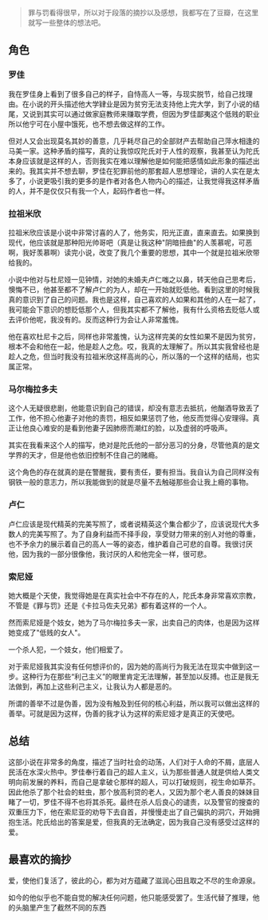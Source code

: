 > 罪与罚看得很早，所以对于段落的摘抄以及感想，我都写在了豆瓣，在这里就写一些整体的想法吧。

## 角色
### 罗佳
我在罗佳身上看到了很多自己的样子，自恃高人一等，与现实脱节，给自己找理由。在小说的开头描述他大学肄业是因为贫穷无法支持他上完大学，到了小说的结尾，又说到其实可以通过做家庭教师来赚取学费，但因为罗佳鄙夷这个低贱的职业所以他宁可在小屋中饿死，也不想去做这样的工作。

但对人又会出现莫名其妙的善意，几乎耗尽自己的全部财产去帮助自己萍水相逢的马美一家。这种矛盾的描写，真的让我惊叹陀氏对于人性的观察，我甚至认为陀氏本身应该就是这样的人，否则我实在难以理解他是如何能把感情如此形象的描述出来的。我其实并不想去聊，罗佳在犯罪前他的那套超人思想理论，讲的人实在是太多了，小说更吸引我的更多的是作者对各色人物内心的描述，让我觉得我这样矛盾的人，并不是仅仅只有我一个人，起码作者也一样。

### 拉祖米欣
拉祖米欣应该是小说中非常讨喜的人了，他务实，阳光正直，直来直去。如果换到现代，他应该就是那种阳光帅哥吧（真是让我这种"阴暗扭曲"的人羡慕呢，可恶啊，我好羡慕啊）读完小说，改变了我几个重要的思想，其中一个就是拉祖米欣带给我的。 

小说中他对与杜尼娅一见钟情，对她的未婚夫卢仁嗤之以鼻，转天他自己思考后，懊悔不已，他甚至都不了解卢仁的为人，却在一开始就贬低他。看到这里的时候我真的意识到了自己的问题。我也是这样，自己喜欢的人如果和其他的人在一起了，我可能会下意识的想贬低那个人，但我其实都不了解他，我有什么资格去贬低人或去评价他呢，我没有的。反而这种行为会让人非常羞愧。

他在喜欢杜尼卡之后，同样也非常羞愧，认为这样完美的女性如果不是因为贫穷，根本不会和他在一起，他是趁人之危。哎，我真的太理解了。所以其实我曾经也是趁人之危，但当时我没有拉祖米欣这样高尚的心，所以落的一个这样的结局，也实属正常。

### 马尔梅拉多夫
这个人无疑很悲剧，他能意识到自己的错误，却没有意志去抵抗，他酗酒导致丢了工作，他不担心他妻子对他的责罚，相反如果惩罚了他，他反而觉得心安理得。真正让他良心难安的是看到他妻子因肺痨而潮红的脸，以及虚弱的呼吸声。

其实在我看来这个人的描写，绝对是陀氏他的一部分恶习的分身，尽管他真的是文学界的天才，但是他也依旧控制不住自己的赌瘾。

这个角色的存在就真的是在警醒我，要有责任，要有担当。我自认为自己同样没有钢铁一般的意志力，所以我能做到的就是尽量不去触碰那些会让我上瘾的事物。


### 卢仁
卢仁应该是现代精英的完美写照了，或者说精英这个集合都少了，应该说现代大多数人的完美写照了。为了自身利益而不择手段，享受财力带来的别人对他的尊重，也不予余力的展示着自己的高人一等的姿态，维护着自己可悲的自尊。我很讨厌他，因为我的一部分很像他，我讨厌的人和他完全一样，很可悲。


### 索尼娅
她大概是个天使，我觉得她是在真实社会中不存在的人，陀氏本身非常喜欢宗教，不管是《罪与罚》还是《卡拉马佐夫兄弟》都有着这样的一个人。

然而索尼娅是个妓女，她为了马尔梅拉多夫一家，出卖自己的肉体，也是因为这样她变成了"低贱的女人"。

一个杀人犯，一个妓女，他们相爱了。

对于索尼娅我其实没有任何想评价的，因为她的高尚行为我无法在现实中做到这一步。这种行为在那些“利己主义”的眼里肯定无法理解，甚至加以反搏。也正是我无法做到，再加上这些利己主义，让我认为人都是恶的。

所谓的善举不过是伪善，因为没有触及到任何的核心利益，所以我可以做出这样的善举。可就是因为这样，伪善的我才认为这样的索尼娅才是真正的天使吧。


## 总结
这部小说在非常多的角度，描述了当时社会的动荡，人们对于人命的不屑，底层人民活在水深火热中。罗佳奉行着自己的超人主义，认为那些普通人就是供给人类文明向前发展的养料，而自己是拿破仑那样的超人，可以打破规则，视生命如草芥。因此他杀了那个社会的蛀虫，那个放高利贷的老人，又因为那个老人善良的妹妹目睹了一切，罗佳不得不也将其杀死。最终在杀人后良心的谴责，以及警官的搜查的双重压力下，他在索尼亚的劝导下去自首，并慢慢走出了自己偏执的洞穴，开始拥抱生活。陀氏给出的答案是爱，但我真的无法确定，因为我自己没有感受过这样的爱。

## 最喜欢的摘抄
爱，使他们复活了，彼此的心，都为对方蕴藏了滋润心田且取之不尽的生命源泉。

如今的他似乎也不能自觉的解决任何问题，他只能感受罢了。生活代替了推理，他的头脑里产生了截然不同的东西